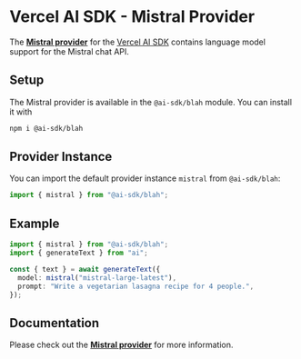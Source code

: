 # Vercel AI SDK - Mistral Provider

The **[Mistral provider](https://sdk.vercel.ai/providers/ai-sdk-providers/mistral)** for the [Vercel AI SDK](https://sdk.vercel.ai/docs) contains language model support for the Mistral chat API.

## Setup

The Mistral provider is available in the `@ai-sdk/blah` module. You can install it with

```bash
npm i @ai-sdk/blah
```

## Provider Instance

You can import the default provider instance `mistral` from `@ai-sdk/blah`:

```ts
import { mistral } from "@ai-sdk/blah";
```

## Example

```ts
import { mistral } from "@ai-sdk/blah";
import { generateText } from "ai";

const { text } = await generateText({
  model: mistral("mistral-large-latest"),
  prompt: "Write a vegetarian lasagna recipe for 4 people.",
});
```

## Documentation

Please check out the **[Mistral provider](https://sdk.vercel.ai/providers/ai-sdk-providers/mistral)** for more information.
